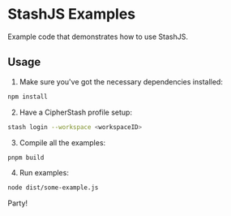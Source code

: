 # StashJS Examples

Example code that demonstrates how to use StashJS.


## Usage

1. Make sure you've got the necessary dependencies installed:

  ```bash
  npm install
  ```

2. Have a CipherStash profile setup:

  ```bash
  stash login --workspace <workspaceID>
  ```

3. Compile all the examples:

  ```bash
  pnpm build
  ```

4. Run examples:

  ```bash
  node dist/some-example.js
  ```

Party!

